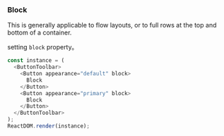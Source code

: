 ### Block

This is generally applicable to flow layouts, or to full rows at the top and bottom of a container.

setting `block` property。

<!--start-code-->

```js
const instance = (
  <ButtonToolbar>
    <Button appearance="default" block>
      Block
    </Button>
    <Button appearance="primary" block>
      Block
    </Button>
  </ButtonToolbar>
);
ReactDOM.render(instance);
```

<!--end-code-->
